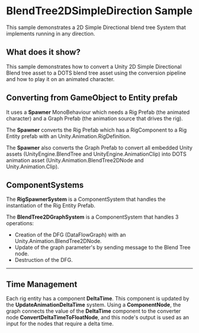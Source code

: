 # BlendTree2DSimpleDirection Sample

This sample demonstrates a 2D Simple Directional blend tree System that implements running in any direction.

## What does it show?

This sample demonstrates how to convert a Unity 2D Simple Directional Blend tree asset to a DOTS blend tree asset using the conversion pipeline and how to play it on an animated character.

## Converting from GameObject to Entity prefab

It uses a **Spawner** MonoBehaviour which needs a Rig Prefab (the animated character) and a Graph Prefab (the animation source that drives the rig).

The **Spawner** converts the Rig Prefab which has a RigComponent to a Rig Entity prefab with an Unity.Animation.RigDefinition.

The **Spawner** also converts the Graph Prefab to convert all embedded Unity assets (UnityEngine.BlendTree and UnityEngine.AnimationClip) into DOTS animation asset (Unity.Animation.BlendTree2DNode and Unity.Animation.Clip).

## ComponentSystems

The **RigSpawnerSystem** is a ComponentSystem that handles the instantiation of the Rig Entity Prefab.

The **BlendTree2DGraphSystem** is a ComponentSystem that handles 3 operations:
* Creation of the DFG (DataFlowGraph) with an Unity.Animation.BlendTree2DNode.
* Update of the graph parameter's by sending message to the Blend Tree node.
* Destruction of the DFG.

----
## Time Management

Each rig entity has a component **DeltaTime**. This component is updated by the **UpdateAnimationDeltaTime** system. Using a **ComponentNode**, the graph connects the value of the **DeltaTime** component to the converter node **ConvertDeltaTimeToFloatNode**, and this node's output is used as an input for the nodes that require a delta time.
